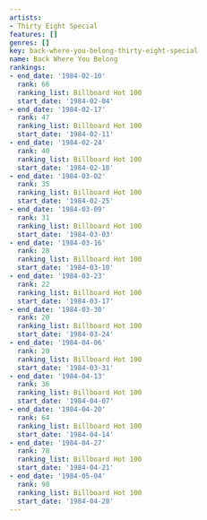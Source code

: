 ```yaml
---
artists:
- Thirty Eight Special
features: []
genres: []
key: back-where-you-belong-thirty-eight-special
name: Back Where You Belong
rankings:
- end_date: '1984-02-10'
  rank: 66
  ranking_list: Billboard Hot 100
  start_date: '1984-02-04'
- end_date: '1984-02-17'
  rank: 47
  ranking_list: Billboard Hot 100
  start_date: '1984-02-11'
- end_date: '1984-02-24'
  rank: 40
  ranking_list: Billboard Hot 100
  start_date: '1984-02-18'
- end_date: '1984-03-02'
  rank: 35
  ranking_list: Billboard Hot 100
  start_date: '1984-02-25'
- end_date: '1984-03-09'
  rank: 31
  ranking_list: Billboard Hot 100
  start_date: '1984-03-03'
- end_date: '1984-03-16'
  rank: 28
  ranking_list: Billboard Hot 100
  start_date: '1984-03-10'
- end_date: '1984-03-23'
  rank: 22
  ranking_list: Billboard Hot 100
  start_date: '1984-03-17'
- end_date: '1984-03-30'
  rank: 20
  ranking_list: Billboard Hot 100
  start_date: '1984-03-24'
- end_date: '1984-04-06'
  rank: 20
  ranking_list: Billboard Hot 100
  start_date: '1984-03-31'
- end_date: '1984-04-13'
  rank: 36
  ranking_list: Billboard Hot 100
  start_date: '1984-04-07'
- end_date: '1984-04-20'
  rank: 64
  ranking_list: Billboard Hot 100
  start_date: '1984-04-14'
- end_date: '1984-04-27'
  rank: 78
  ranking_list: Billboard Hot 100
  start_date: '1984-04-21'
- end_date: '1984-05-04'
  rank: 98
  ranking_list: Billboard Hot 100
  start_date: '1984-04-28'
---
```


